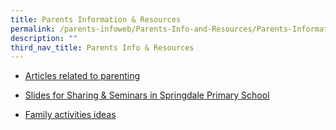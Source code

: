 ```yaml
---
title: Parents Information & Resources
permalink: /parents-infoweb/Parents-Info-and-Resources/Parents-Information-and-Resources
description: ""
third_nav_title: Parents Info & Resources
---
```

*   [Articles related to parenting]()  
    
*   [Slides for Sharing & Seminars in Springdale Primary School](/parents-infoweb/Parents-Info-and-Resources/Sharing-Slides-For-Seminars-and-Sharing)  
    
*   [Family activities ideas](/parents-infoweb/Parents-Info-and-Resources/Activities-For-Families)